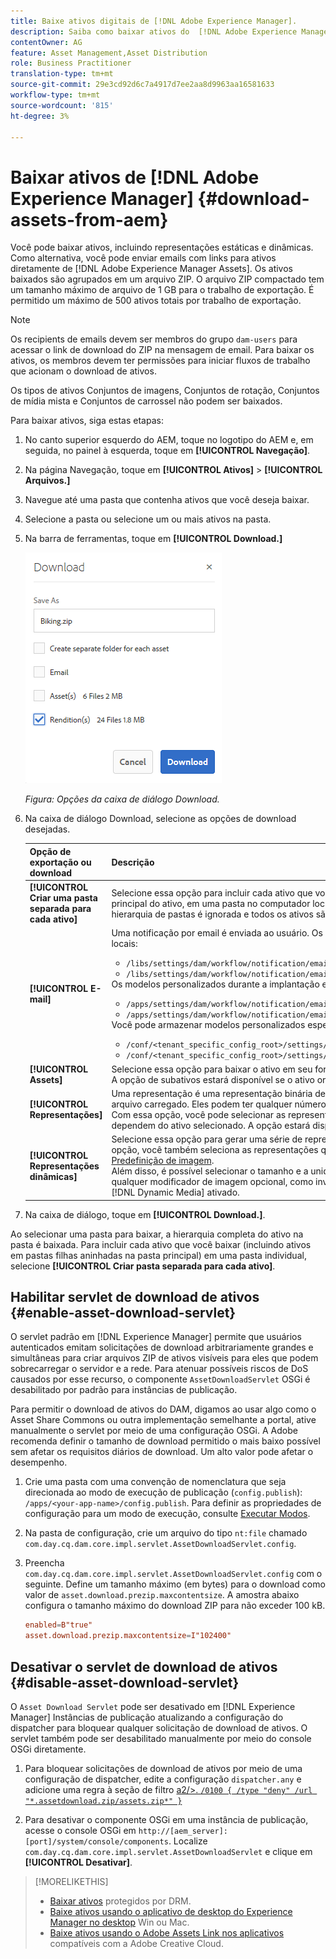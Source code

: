 ```yaml
---
title: Baixe ativos digitais de [!DNL Adobe Experience Manager].
description: Saiba como baixar ativos do  [!DNL Adobe Experience Manager] e ativar ou desativar a funcionalidade de download.
contentOwner: AG
feature: Asset Management,Asset Distribution
role: Business Practitioner
translation-type: tm+mt
source-git-commit: 29e3cd92d6c7a4917d7ee2aa8d9963aa16581633
workflow-type: tm+mt
source-wordcount: '815'
ht-degree: 3%

---
```



# Baixar ativos de [!DNL Adobe Experience Manager] {#download-assets-from-aem}

Você pode baixar ativos, incluindo representações estáticas e dinâmicas. Como alternativa, você pode enviar emails com links para ativos diretamente de [!DNL Adobe Experience Manager Assets]. Os ativos baixados são agrupados em um arquivo ZIP. O arquivo ZIP compactado tem um tamanho máximo de arquivo de 1 GB para o trabalho de exportação. É permitido um máximo de 500 ativos totais por trabalho de exportação.

>[!NOTE]
>
>Os recipients de emails devem ser membros do grupo `dam-users` para acessar o link de download do ZIP na mensagem de email. Para baixar os ativos, os membros devem ter permissões para iniciar fluxos de trabalho que acionam o download de ativos.

Os tipos de ativos Conjuntos de imagens, Conjuntos de rotação, Conjuntos de mídia mista e Conjuntos de carrossel não podem ser baixados.

Para baixar ativos, siga estas etapas:

1. No canto superior esquerdo do AEM, toque no logotipo do AEM e, em seguida, no painel à esquerda, toque em **[!UICONTROL Navegação]**.
1. Na página Navegação, toque em **[!UICONTROL Ativos]** > **[!UICONTROL Arquivos.]**
1. Navegue até uma pasta que contenha ativos que você deseja baixar.
1. Selecione a pasta ou selecione um ou mais ativos na pasta.
1. Na barra de ferramentas, toque em **[!UICONTROL Download.]**

   ![Opções disponíveis ao baixar ativos do Experience Manager Assets](/help/assets/assets/asset_download_dialog.png)

   *Figura: Opções da caixa de diálogo Download.*

1. Na caixa de diálogo Download, selecione as opções de download desejadas.

   | Opção de exportação ou download | Descrição |
   |---|---|
   | **[!UICONTROL Criar uma pasta separada para cada ativo]** | Selecione essa opção para incluir cada ativo que você baixar, incluindo ativos em pastas filhas aninhadas na pasta principal do ativo, em uma pasta no computador local. Quando essa opção não é selecionada, por padrão, a hierarquia de pastas é ignorada e todos os ativos são baixados em uma pasta no computador local. |
   | **[!UICONTROL E-mail]** | Uma notificação por email é enviada ao usuário. Os modelos padrão de emails estão disponíveis nos seguintes locais:<ul><li>`/libs/settings/dam/workflow/notification/email/downloadasset`.</li><li>`/libs/settings/dam/workflow/notification/email/transientworkflowcompleted`.</li></ul> Os modelos personalizados durante a implantação estão disponíveis nos seguintes locais: <ul><li>`/apps/settings/dam/workflow/notification/email/downloadasset`.</li><li>`/apps/settings/dam/workflow/notification/email/transientworkflowcompleted`.</li></ul>Você pode armazenar modelos personalizados específicos do locatário nos seguintes locais:<ul><li>`/conf/<tenant_specific_config_root>/settings/dam/workflow/notification/email/downloadasset`.</li><li>`/conf/<tenant_specific_config_root>/settings/dam/workflow/notification/email/transientworkflowcompleted`.</li></ul> |
   | **[!UICONTROL Assets]** | Selecione essa opção para baixar o ativo em seu formulário original sem nenhuma representação.<br>A opção de subativos estará disponível se o ativo original tiver subativos. |
   | **[!UICONTROL Representações]** | Uma representação é uma representação binária de um ativo. Os ativos têm uma representação principal: a do arquivo carregado. Eles podem ter qualquer número de representações. <br> Com essa opção, você pode selecionar as representações que deseja baixar. As representações disponíveis dependem do ativo selecionado. A opção estará disponível se o ativo tiver renderizações. |
   | **[!UICONTROL Representações dinâmicas]** | Selecione essa opção para gerar uma série de representações alternativas em tempo real. Ao selecionar essa opção, você também seleciona as representações que deseja criar dinamicamente selecionando na lista [Predefinição de imagem](image-presets.md). <br>Além disso, é possível selecionar o tamanho e a unidade de medida, o formato, o espaço de cores, a resolução e qualquer modificador de imagem opcional, como inverter a imagem. A opção só estará disponível se você tiver [!DNL Dynamic Media] ativado. |

1. Na caixa de diálogo, toque em **[!UICONTROL Download.]**.

Ao selecionar uma pasta para baixar, a hierarquia completa do ativo na pasta é baixada. Para incluir cada ativo que você baixar (incluindo ativos em pastas filhas aninhadas na pasta principal) em uma pasta individual, selecione **[!UICONTROL Criar pasta separada para cada ativo]**.

## Habilitar servlet de download de ativos {#enable-asset-download-servlet}

O servlet padrão em [!DNL Experience Manager] permite que usuários autenticados emitam solicitações de download arbitrariamente grandes e simultâneas para criar arquivos ZIP de ativos visíveis para eles que podem sobrecarregar o servidor e a rede. Para atenuar possíveis riscos de DoS causados por esse recurso, o componente `AssetDownloadServlet` OSGi é desabilitado por padrão para instâncias de publicação.

Para permitir o download de ativos do DAM, digamos ao usar algo como o Asset Share Commons ou outra implementação semelhante a portal, ative manualmente o servlet por meio de uma configuração OSGi. A Adobe recomenda definir o tamanho de download permitido o mais baixo possível sem afetar os requisitos diários de download. Um alto valor pode afetar o desempenho.

1. Crie uma pasta com uma convenção de nomenclatura que seja direcionada ao modo de execução de publicação (`config.publish`): `/apps/<your-app-name>/config.publish`. Para definir as propriedades de configuração para um modo de execução, consulte [Executar Modos](/help/sites-deploying/configure-runmodes.md#defining-configuration-properties-for-a-run-mode).
1. Na pasta de configuração, crie um arquivo do tipo `nt:file` chamado `com.day.cq.dam.core.impl.servlet.AssetDownloadServlet.config`.
1. Preencha `com.day.cq.dam.core.impl.servlet.AssetDownloadServlet.config` com o seguinte. Define um tamanho máximo (em bytes) para o download como valor de `asset.download.prezip.maxcontentsize`. A amostra abaixo configura o tamanho máximo do download ZIP para não exceder 100 kB.

   ```conf
   enabled=B"true"
   asset.download.prezip.maxcontentsize=I"102400"
   ```

## Desativar o servlet de download de ativos {#disable-asset-download-servlet}

O `Asset Download Servlet` pode ser desativado em [!DNL Experience Manager] Instâncias de publicação atualizando a configuração do dispatcher para bloquear qualquer solicitação de download de ativos. O servlet também pode ser desabilitado manualmente por meio do console OSGi diretamente.

1. Para bloquear solicitações de download de ativos por meio de uma configuração de dispatcher, edite a configuração `dispatcher.any` e adicione uma regra à seção de filtro [a2/>. `/0100 { /type "deny" /url "*.assetdownload.zip/assets.zip*" }`](https://experienceleague.adobe.com/docs/experience-manager-dispatcher/using/configuring/dispatcher-configuration.html?lang=en#configuring-access-to-content-filter)

1. Para desativar o componente OSGi em uma instância de publicação, acesse o console OSGi em `http://[aem_server]:[port]/system/console/components`. Localize `com.day.cq.dam.core.impl.servlet.AssetDownloadServlet` e clique em **[!UICONTROL Desativar]**.

>[!MORELIKETHIS]
>
>* [Baixar ativos](drm.md) protegidos por DRM.
>* [Baixe ativos usando o aplicativo de desktop do Experience Manager no desktop](https://experienceleague.adobe.com/docs/experience-manager-desktop-app/using/using.html?lang=pt-BR) Win ou Mac.
>* [Baixe ativos usando o Adobe Assets Link nos aplicativos](https://helpx.adobe.com/br/enterprise/using/manage-assets-using-adobe-asset-link.html) compatíveis com a Adobe Creative Cloud.

